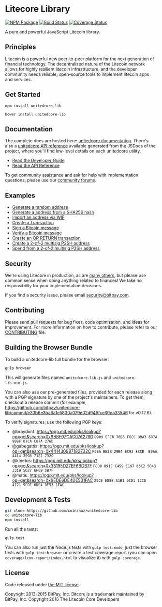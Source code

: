 Litecore Library
=======

[![NPM Package](https://img.shields.io/npm/v/unitedcore-lib.svg?style=flat-square)](https://www.npmjs.org/package/unitedcore-lib)
[![Build Status](https://img.shields.io/travis/coinshaz/unitedcore-lib.svg?branch=master&style=flat-square)](https://travis-ci.org/coinshaz/unitedcore-lib)
[![Coverage Status](https://img.shields.io/coveralls/coinshaz/unitedcore-lib.svg?style=flat-square)](https://coveralls.io/r/coinshaz/unitedcore-lib)

A pure and powerful JavaScript Litecoin library.

## Principles

Litecoin is a powerful new peer-to-peer platform for the next generation of financial technology. The decentralized nature of the Litecoin network allows for highly resilient litecoin infrastructure, and the developer community needs reliable, open-source tools to implement litecoin apps and services.

## Get Started

```
npm install unitedcore-lib
```

```
bower install unitedcore-lib
```

## Documentation

The complete docs are hosted here: [unitedcore documentation](http://unitedcore.io/guide/). There's also a [unitedcore API reference](http://unitedcore.io/api/) available generated from the JSDocs of the project, where you'll find low-level details on each unitedcore utility.

- [Read the Developer Guide](http://unitedcore.io/guide/)
- [Read the API Reference](http://unitedcore.io/api/)

To get community assistance and ask for help with implementation questions, please use our [community forums](https://forum.unitedcore.io/).

## Examples

* [Generate a random address](https://github.com/coinshaz/unitedcore-lib/blob/master/docs/examples.md#generate-a-random-address)
* [Generate a address from a SHA256 hash](https://github.com/coinshaz/unitedcore-lib/blob/master/docs/examples.md#generate-a-address-from-a-sha256-hash)
* [Import an address via WIF](https://github.com/coinshaz/unitedcore-lib/blob/master/docs/examples.md#import-an-address-via-wif)
* [Create a Transaction](https://github.com/coinshaz/unitedcore-lib/blob/master/docs/examples.md#create-a-transaction)
* [Sign a Bitcoin message](https://github.com/coinshaz/unitedcore-lib/blob/master/docs/examples.md#sign-a-bitcoin-message)
* [Verify a Bitcoin message](https://github.com/coinshaz/unitedcore-lib/blob/master/docs/examples.md#verify-a-bitcoin-message)
* [Create an OP RETURN transaction](https://github.com/coinshaz/unitedcore-lib/blob/master/docs/examples.md#create-an-op-return-transaction)
* [Create a 2-of-3 multisig P2SH address](https://github.com/coinshaz/unitedcore-lib/blob/master/docs/examples.md#create-a-2-of-3-multisig-p2sh-address)
* [Spend from a 2-of-2 multisig P2SH address](https://github.com/coinshaz/unitedcore-lib/blob/master/docs/examples.md#spend-from-a-2-of-2-multisig-p2sh-address)


## Security

We're using Litecore in production, as are [many others](http://unitedcore.io#projects), but please use common sense when doing anything related to finances! We take no responsibility for your implementation decisions.

If you find a security issue, please email security@bitpay.com.

## Contributing

Please send pull requests for bug fixes, code optimization, and ideas for improvement. For more information on how to contribute, please refer to our [CONTRIBUTING](https://github.com/coinshaz/unitedcore-lib/blob/master/CONTRIBUTING.md) file.

## Building the Browser Bundle

To build a unitedcore-lib full bundle for the browser:

```sh
gulp browser
```

This will generate files named `unitedcore-lib.js` and `unitedcore-lib.min.js`.

You can also use our pre-generated files, provided for each release along with a PGP signature by one of the project's maintainers. To get them, checkout a release commit (for example, https://github.com/bitpay/unitedcore-lib/commit/e33b6e3ba6a1e5830a079e02d949fce69ea33546 for v0.12.6).

To verify signatures, use the following PGP keys:
- @braydonf: https://pgp.mit.edu/pks/lookup?op=get&search=0x9BBF07CAC07A276D `D909 EFE6 70B5 F6CC 89A3 607A 9BBF 07CA C07A 276D`
- @gabegattis: https://pgp.mit.edu/pks/lookup?op=get&search=0x441430987182732C `F3EA 8E28 29B4 EC93 88CB  B0AA 4414 3098 7182 732C`
- @kleetus: https://pgp.mit.edu/pks/lookup?op=get&search=0x33195D27EF6BDB7F `F8B0 891C C459 C197 65C2 5043 3319 5D27 EF6B DB7F`
- @matiu: https://pgp.mit.edu/pks/lookup?op=get&search=0x9EDE6DE4DE531FAC `25CE ED88 A1B1 0CD1 12CD  4121 9EDE 6DE4 DE53 1FAC`


## Development & Tests

```sh
git clone https://github.com/coinshaz/unitedcore-lib
cd unitedcore-lib
npm install
```

Run all the tests:

```sh
gulp test
```

You can also run just the Node.js tests with `gulp test:node`, just the browser tests with `gulp test:browser`
or create a test coverage report (you can open `coverage/lcov-report/index.html` to visualize it) with `gulp coverage`.

## License

Code released under [the MIT license](https://github.com/coinshaz/unitedcore-lib/blob/master/LICENSE).

Copyright 2013-2015 BitPay, Inc. Bitcore is a trademark maintained by BitPay, Inc.
Copyright 2016 The Litecoin Core Developers
